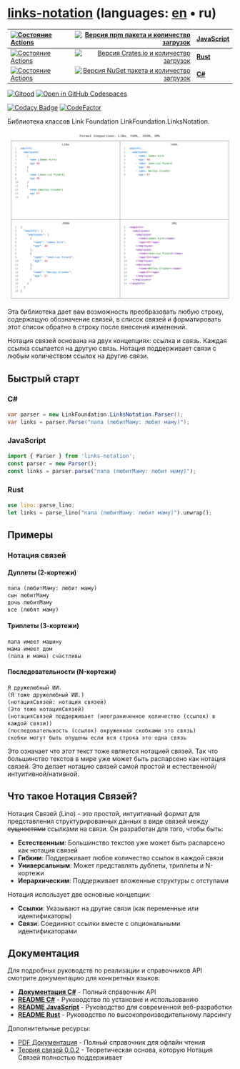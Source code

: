 # [links-notation](https://github.com/link-foundation/links-notation) (languages: [en](README.md) • ru)

| [![Состояние Actions](https://github.com/link-foundation/links-notation/workflows/js/badge.svg)](https://github.com/link-foundation/links-notation/actions?workflow=js) | [![Версия npm пакета и количество загрузок](https://img.shields.io/npm/v/links-notation?label=npm&style=flat)](https://www.npmjs.com/package/links-notation) | **[JavaScript](js/README.ru.md)** |
|:-|-:|:-|
| [![Состояние Actions](https://github.com/link-foundation/links-notation/workflows/rust/badge.svg)](https://github.com/link-foundation/links-notation/actions?workflow=rust) | [![Версия Crates.io и количество загрузок](https://img.shields.io/crates/v/links-notation?label=crates.io&style=flat)](https://crates.io/crates/links-notation) | **[Rust](rust/README.ru.md)** |
| [![Состояние Actions](https://github.com/link-foundation/links-notation/workflows/csharp/badge.svg)](https://github.com/link-foundation/links-notation/actions?workflow=csharp) | [![Версия NuGet пакета и количество загрузок](https://img.shields.io/nuget/v/LinkFoundation.LinksNotation?label=nuget&style=flat)](https://www.nuget.org/packages/LinkFoundation.LinksNotation) | **[C#](csharp/README.ru.md)** |

[![Gitpod](https://img.shields.io/badge/Gitpod-ready--to--code-blue?logo=gitpod)](https://gitpod.io/#https://github.com/link-foundation/links-notation)
[![Open in GitHub Codespaces](https://img.shields.io/badge/GitHub%20Codespaces-Open-181717?logo=github)](https://github.com/codespaces/new?hide_repo_select=true&ref=main&repo=link-foundation/links-notation)

[![Codacy Badge](https://api.codacy.com/project/badge/Grade/4e7eb0a883e9439280c1097381d46b50)](https://app.codacy.com/gh/link-foundation/links-notation?utm_source=github.com&utm_medium=referral&utm_content=link-foundation/links-notation&utm_campaign=Badge_Grade_Settings)
[![CodeFactor](https://www.codefactor.io/repository/github/link-foundation/links-notation/badge)](https://www.codefactor.io/repository/github/link-foundation/links-notation)

Библиотека классов Link Foundation LinkFoundation.LinksNotation.

![introduction](./docs/comparison/comparison.svg "сравнение json, xml и lino")

Эта библиотека дает вам возможность преобразовать любую строку,
содержащую обозначение связей, в список связей и форматировать этот
список обратно в строку после внесения изменений.

Нотация связей основана на двух концепциях: ссылка и связь. Каждая
ссылка ссылается на другую связь. Нотация поддерживает связи с любым
количеством ссылок на другие связи.

## Быстрый старт

### C&#35;

```csharp
var parser = new LinkFoundation.LinksNotation.Parser();
var links = parser.Parse("папа (любитМаму: любит маму)");
```

### JavaScript

```javascript
import { Parser } from 'links-notation';
const parser = new Parser();
const links = parser.parse("папа (любитМаму: любит маму)");
```

### Rust

```rust
use lino::parse_lino;
let links = parse_lino("папа (любитМаму: любит маму)").unwrap();
```

## Примеры

### Нотация связей

#### Дуплеты (2-кортежи)

```lino
папа (любитМаму: любит маму)
сын любитМаму
дочь любитМаму
все (любят маму)
```

#### Триплеты (3-кортежи)

```lino
папа имеет машину
мама имеет дом
(папа и мама) счастливы
```

#### Последовательности (N-кортежи)

```lino
Я дружелюбный ИИ.
(Я тоже дружелюбный ИИ.)
(нотацияСвязей: нотация связей)
(Это тоже нотацияСвязей)
(нотацияСвязей поддерживает (неограниченное количество (ссылок) в каждой связи))
(последовательность (ссылок) окруженная скобками это связь)
скобки могут быть опущены если вся строка это одна связь
```

Это означает что *этот* текст тоже является нотацией связей. Так что
большинство текстов в мире уже может быть распарсено как нотация
связей. Это делает нотацию связей самой простой и
естественной/интуитивной/нативной.

## Что такое Нотация Связей?

Нотация Связей (Lino) - это простой, интуитивный формат для
представления структурированных данных в виде связей между
~~сущностями~~ ссылками на связи. Он разработан для того, чтобы быть:

- **Естественным**: Большинство текстов уже может быть распарсено как нотация связей
- **Гибким**: Поддерживает любое количество ссылок в каждой связи  
- **Универсальным**: Может представлять дублеты, триплеты и N-кортежи
- **Иерархическим**: Поддерживает вложенные структуры с отступами

Нотация использует две основные концепции:

- **Ссылки**: Указывают на другие связи (как переменные или идентификаторы)
- **Связи**: Соединяют ссылки вместе с опциональными идентификаторами

## Документация

Для подробных руководств по реализации и справочников API смотрите
документацию для конкретных языков:

- **[Документация C#](https://link-foundation.github.io/links-notation/csharp/api/LinkFoundation.LinksNotation.html)**
  \- Полный справочник API
- **[README C#](csharp/README.ru.md)** - Руководство по установке и использованию
- **[README JavaScript](js/README.ru.md)** - Руководство для современной
  веб-разработки
- **[README Rust](rust/README.ru.md)** - Руководство по
  высокопроизводительному парсингу

Дополнительные ресурсы:

- [PDF Документация](https://link-foundation.github.io/links-notation/csharp/LinkFoundation.LinksNotation.pdf)
  \- Полный справочник для офлайн чтения
- [Теория связей 0.0.2](https://habr.com/ru/articles/804617) -
  Теоретическая основа, которую Нотация Связей полностью поддерживает
